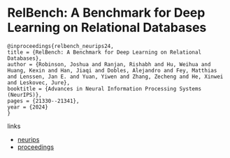 # RelBench: A Benchmark for Deep Learning on Relational Databases

```
@inproceedings{relbench_neurips24,
title = {RelBench: A Benchmark for Deep Learning on Relational Databases},
author = {Robinson, Joshua and Ranjan, Rishabh and Hu, Weihua and Huang, Kexin and Han, Jiaqi and Dobles, Alejandro and Fey, Matthias and Lenssen, Jan E. and Yuan, Yiwen and Zhang, Zecheng and He, Xinwei and Leskovec, Jure},
booktitle = {Advances in Neural Information Processing Systems (NeurIPS)},
pages = {21330--21341},
year = {2024}
}
```

links
- [neurips](https://nips.cc/Conferences/2024/Schedule?showEvent=97659)
- [proceedings](https://papers.nips.cc//paper_files/paper/2024/hash/25cd345233c65fac1fec0ce61d0f7836-Abstract-Datasets_and_Benchmarks_Track.html)
